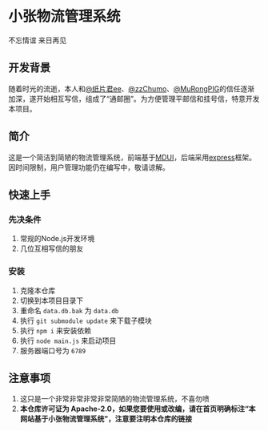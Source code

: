 # 小张物流管理系统  
不忘情谊 来日再见  
## 开发背景  
随着时光的流逝，本人和[@纸片君ee](https://github.com/paperee)、[@zzChumo](https://github.com/zzChumo)、[@MuRongPIG](https://github.com/MuRongPIG)的信任逐渐加深，遂开始相互写信，组成了“通邮圈”。为方便管理平邮信和挂号信，特意开发本项目。  
## 简介  
这是一个简洁到简陋的物流管理系统，前端基于[MDUI](https://www.mdui.org/)，后端采用[express](https://expressjs.com/)框架。  
因时间限制，用户管理功能仍在编写中，敬请谅解。  
## 快速上手  
### 先决条件  
1. 常规的Node.js开发环境  
2. 几位互相写信的朋友  
### 安装  
1. 克隆本仓库  
2. 切换到本项目目录下  
3. 重命名 `data.db.bak` 为 `data.db`
4. 执行 `git submodule update` 来下载子模块  
5. 执行 `npm i` 来安装依赖  
6. 执行 `node main.js` 来启动项目  
7. 服务器端口号为 `6789`
## 注意事项  
1. 这只是一个非常非常非常非常简陋的物流管理系统，不喜勿喷  
2. **本仓库许可证为 Apache-2.0，如果您要使用或改编，请在首页明确标注“本网站基于小张物流管理系统”，注意要注明本仓库的链接**  
